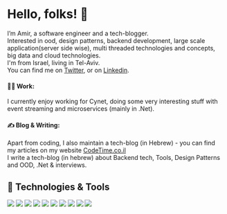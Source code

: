 # Hello, folks! 👋 <br>


I’m Amir, a software engineer and a tech-blogger.<br>
Interested in ood, design patterns, backend development, large scale application(server side wise), multi threaded technologies and concepts, big data and cloud technologies.<br>
I'm from Israel, living in Tel-Aviv.<br>
You can find me on [Twitter](https://twitter.com/Amir2man), or on [Linkedin](https://www.linkedin.com/in/amirsht/).<br>

#### :office_worker:	Work:
I currently enjoy working for Cynet, doing some very interesting stuff with event streaming and microservices (mainly in .Net).<br>

#### :writing_hand: Blog & Writing:
Apart from coding, I also maintain a tech-blog (in Hebrew) - you can find my articles on my website [CodeTime.co.il](https://www.codetime.co.il)<br>
I write a tech-blog (in hebrew) about Backend tech, Tools, Design Patterns and OOD, .Net & interviews.  

## 🔧 Technologies & Tools
![](https://img.shields.io/badge/OS-Linux-informational?style=flat&logo=linux&logoColor=white&color=2bbc8a)
![](https://img.shields.io/badge/Editor-Rider-informational?style=flat&logo=Rider&logoColor=white&color=2bbc8a)
![](https://img.shields.io/badge/Editor-VSCode-informational?style=flat&logo=visualstudiocode&logoColor=white&color=2bbc8a)
![](https://img.shields.io/badge/Code-CSharp-informational?style=flat&logo=CSHARP&logoColor=white&color=2bbc8a)
![](https://img.shields.io/badge/Code-Python-informational?style=flat&logo=python&logoColor=white&color=2bbc8a)
![](https://img.shields.io/badge/Tools-Azure-informational?style=flat&logo=microsoft-Azure&logoColor=white&color=2bbc8a)
![](https://img.shields.io/badge/Tools-MySQL-informational?style=flat&logo=mysql&logoColor=white&color=2bbc8a)
![](https://img.shields.io/badge/Tools-Docker-informational?style=flat&logo=docker&logoColor=white&color=2bbc8a)
![](https://img.shields.io/badge/Tools-Kubernetes-informational?style=flat&logo=kubernetes&logoColor=white&color=2bbc8a)
![](https://img.shields.io/badge/Cloud-kibana-informational?style=flat&logo=kibana&logoColor=white&color=2bbc8a)


<!--
## &#x1f4c8; GitHub Stats

<a href="https://github.com/amirsht/amirsht">
  <img align="center" src="https://github-readme-stats.vercel.app/api/top-langs/?username=amirsht&hide=java,html,tex&title_color=ffffff&text_color=c9cacc&icon_color=2bbc8a&bg_color=1d1f21&langs_count=3" />
</a>
<a href="https://github.com/amirshtamirsht/amirsht">
  <img align="center" src="https://github-readme-stats.vercel.app/api?username=amirsht&show_icons=true&line_height=27&count_private=true&title_color=ffffff&text_color=c9cacc&icon_color=2bbc8a&bg_color=1d1f21" alt="Amir's GitHub Stats" />
</a>

<!--
**amirsht/amirsht** is a ✨ _special_ ✨ repository because its `README.md` (this file) appears on your GitHub profile.

Here are some ideas to get you started:

- 🔭 I’m currently working on ...
- 🌱 I’m currently learning ...
- 👯 I’m looking to collaborate on ...
- 🤔 I’m looking for help with ...
- 💬 Ask me about ...
- 📫 How to reach me: ...
- 😄 Pronouns: ...
- ⚡ Fun fact: ...
-->
